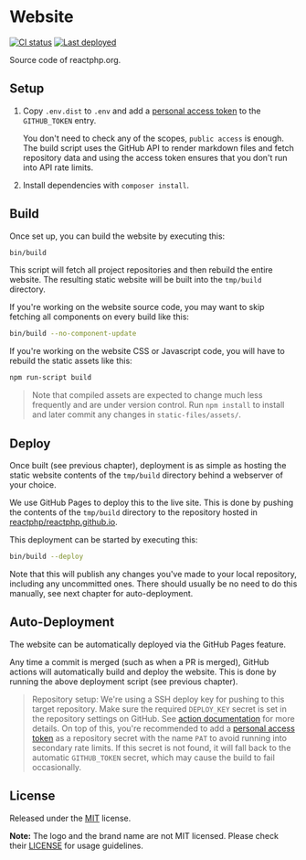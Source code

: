 # Website

[![CI status](https://github.com/reactphp/website/actions/workflows/ci.yml/badge.svg)](https://github.com/reactphp/website/actions)
[![Last deployed](https://img.shields.io/github/last-commit/reactphp/reactphp.github.io?label=last%20deployed&logo=github)](https://github.com/reactphp/reactphp.github.io)

Source code of reactphp.org.

## Setup

1. Copy `.env.dist` to `.env` and add a
   [personal access token](https://github.com/settings/tokens) to the
   `GITHUB_TOKEN` entry.

   You don't need to check any of the scopes, `public access` is enough. The
   build script uses the GitHub API to render markdown files and fetch
   repository data and using the access token ensures that you don't run into
   API rate limits.

2. Install dependencies with `composer install`.

## Build

Once set up, you can build the website by executing this:

```bash
bin/build
```

This script will fetch all project repositories and then rebuild the entire website.
The resulting static website will be built into the `tmp/build` directory.

If you're working on the website source code, you may want to skip fetching all
components on every build like this:

```bash
bin/build --no-component-update
```

If you're working on the website CSS or Javascript code, you will have to
rebuild the static assets like this:

```bash
npm run-script build
```

> Note that compiled assets are expected to change much less frequently and are
  under version control. Run `npm install` to install and later commit any changes
  in `static-files/assets/`.

## Deploy

Once built (see previous chapter), deployment is as simple as hosting the static
website contents of the `tmp/build` directory behind a webserver of your choice.

We use GitHub Pages to deploy this to the live site. This is done by pushing the
contents of the `tmp/build` directory to the repository hosted in
[reactphp/reactphp.github.io](https://github.com/reactphp/reactphp.github.io).

This deployment can be started by executing this:

```bash
bin/build --deploy
```

Note that this will publish any changes you've made to your local repository,
including any uncommitted ones. There should usually be no need to do this
manually, see next chapter for auto-deployment.

## Auto-Deployment

The website can be automatically deployed via the GitHub Pages feature.

Any time a commit is merged (such as when a PR is merged), GitHub actions will
automatically build and deploy the website. This is done by running the above
deployment script (see previous chapter).

> Repository setup:
> We're using a SSH deploy key for pushing to this target repository.
> Make sure the required `DEPLOY_KEY` secret is set in the repository settings on GitHub.
> See [action documentation](https://github.com/JamesIves/github-pages-deploy-action#using-an-ssh-deploy-key-)
> for more details.
> On top of this, you're recommended to add a [personal access token](https://github.com/settings/tokens)
> as a repository secret with the name `PAT` to avoid running into secondary rate limits.
> If this secret is not found, it will fall back to the automatic `GITHUB_TOKEN`
> secret, which may cause the build to fail occasionally.

## License

Released under the [MIT](LICENSE) license.

**Note:** The logo and the brand name are not MIT licensed.
Please check their [LICENSE](https://github.com/reactphp/branding/blob/master/LICENSE)
for usage guidelines.
